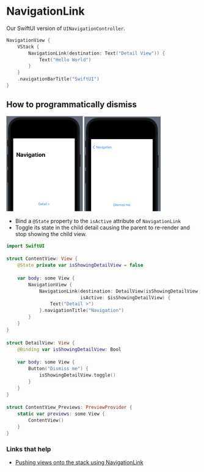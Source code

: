 # NavigationLink

Our SwiftUI version of `UINavigationController`.

```swift
NavigationView {
    VStack {
        NavigationLink(destination: Text("Detail View")) {
            Text("Hello World")
        }
    }
    .navigationBarTitle("SwiftUI")
}
```

## How to programmatically dismiss

<img src="images/4.png" alt="drawing" width="200"/>

<img src="images/5.png" alt="drawing" width="200"/>

- Bind a `@State` property to the `isActive` attribute of `NavigationLink` 
- Toggle its state in the child detail causing the parent to re-render and stop showing the child view.

```swift
import SwiftUI

struct ContentView: View {
    @State private var isShowingDetailView = false
    
    var body: some View {
        NavigationView {
            NavigationLink(destination: DetailView(isShowingDetailView: $isShowingDetailView),
                           isActive: $isShowingDetailView) {
                Text("Detail >")
            }.navigationTitle("Navigation")
        }
    }
}

struct DetailView: View {
    @Binding var isShowingDetailView: Bool
    
    var body: some View {
        Button("Dismiss me") {
            isShowingDetailView.toggle()
        }
    }
}

struct ContentView_Previews: PreviewProvider {
    static var previews: some View {
        ContentView()
    }
}
```



### Links that help

- [Pushing views onto the stack using NavigationLink](https://www.hackingwithswift.com/books/ios-swiftui/pushing-new-views-onto-the-stack-using-navigationlink)